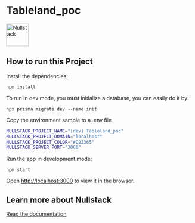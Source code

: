 # Tableland_poc

<img src='https://raw.githubusercontent.com/nullstack/nullstack/master/nullstack.png' height='60' alt='Nullstack' />

## How to run this Project

Install the dependencies:

`npm install`

To run in dev mode, you must initialize a database, you can easily do it by:

`npx prisma migrate dev --name init`

Copy the environment sample to a .env file

```sh
NULLSTACK_PROJECT_NAME="[dev] Tableland_poc"
NULLSTACK_PROJECT_DOMAIN="localhost"
NULLSTACK_PROJECT_COLOR="#D22365"
NULLSTACK_SERVER_PORT="3000"
```

Run the app in development mode:

`npm start`

Open [http://localhost:3000](http://localhost:3000) to view it in the browser.

## Learn more about Nullstack

[Read the documentation](https://nullstack.app/documentation)